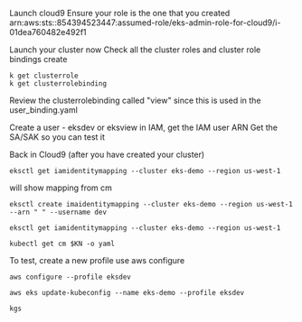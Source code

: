 Launch cloud9
Ensure your role is the one that you created 
arn:aws:sts::854394523447:assumed-role/eks-admin-role-for-cloud9/i-01dea760482e492f1

Launch your cluster now
Check all the cluster roles and cluster role bindings create

    k get clusterrole
    k get clusterrolebinding

Review the clusterrolebinding called "view" since this is used in the user_binding.yaml

Create a user - eksdev or eksview in IAM, get the IAM user ARN
Get the SA/SAK so you can test it

Back in Cloud9 (after you have created your cluster)

    eksctl get iamidentitymapping --cluster eks-demo --region us-west-1

will show mapping from cm

    eksctl create imaidentitymapping --cluster eks-demo --region us-west-1 --arn " " --username dev

    eksctl get iamidentitymapping --cluster eks-demo --region us-west-1

    kubectl get cm $KN -o yaml

To test,
create a new profile use aws configure

    aws configure --profile eksdev

    aws eks update-kubeconfig --name eks-demo --profile eksdev

    kgs
